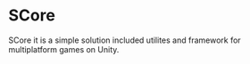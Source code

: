 # SCore
SCore it is a simple solution included utilites and framework for multiplatform games on Unity.
